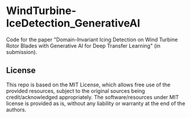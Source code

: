 # WindTurbine-IceDetection_GenerativeAI

Code for the paper "Domain-Invariant Icing Detection on Wind Turbine Rotor Blades with Generative AI for Deep Transfer Learning" (in submission).

## License
This repo is based on the MIT License, which allows free use of the provided resources, subject to the original sources being credit/acknowledged appropriately. The software/resources under MIT license is provided as is, without any liability or warranty at the end of the authors.
